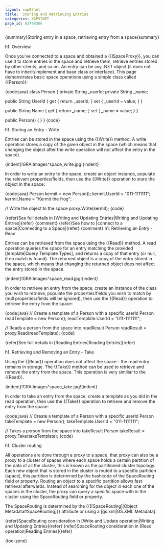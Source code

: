 ```yaml
---
layout: xap97net
title:  Storing and Retrieving Entries
categories: XAP97NET
page_id: 63799306
---
```


{summary}Storing entry in a space, retrieving entry from a space{summary}

h1. Overview

Once you've connected to a space and obtained a {{ISpaceProxy}}, you can use it to store entries in the space and retrieve them, retrieve entries stored by other clients, and so on. An entry can be any .NET object (it does not have to inherit/implement and base class or interface). This page demonstrates basic space operations using a simple class called {{Person}}:

{code:java}
class Person
{
  private String _userId;
  private String _name;

  public String UserId
  {
    get { return _userId; }
    set { _userId = value; }
  }

  public String Name
  {
    get { return _name; }
    set { _name = value; }
  }

  public Person()
  {
  }
}
{code}

h1. Storing an Entry - Write

Entries can be stored in the space using the {{Write}} method. A write operation stores a copy of the given object in the space (which means that changing the object after the write operation will not affect the entry in the space).

{indent}!GRA:Images^space_write.jpg!{indent}

In order to write an entry to the space, create an object instance, populate the relevant properties/fields, then use the {{Write}} operation to store the object in the space:

{code:java}
Person kermit = new Person();
kermit.UserId = "011-1111111";
kermit.Name = "Kermit the frog";

// Write the object to the space
proxy.Write(kermit);
{code}

{refer}See full details in [Writing and Updating Entries|Writing and Updating Entries]{refer}
{comment}
{refer}See how to [connect to a space|Connecting to a Space]{refer}
{comment}
h1. Retrieving an Entry - Read

Entries can be retrieved from the space using the {{Read}} method. A read operation queries the space for an entry matching the provided [template|Query Template Types], and returns a copy of that entry (or null, if no match is found).
The returned object is a copy of the entry stored in the space, which means that changing the returned object does not affect the entry stored in the space.

{indent}!GRA:Images^space_read.jpg!{indent}

In order to retrieve an entry from the space, create an instance of the class you wish to retrieve, populate the properties/fields you wish to match by (null properties/fields will be ignored), then use the {{Read}} operation to retrieve the entry from the space:

{code:java}
// Create a template of a Person with a specific userId
Person readTemplate = new Person();
readTemplate.UserId = "011-1111111";

// Reads a person from the space into readResult
Person readResult = proxy.Read(readTemplate);
{code}

{refer}See full details in [Reading Entries|Reading Entries]{refer}

h1. Retrieving and Removing an Entry - Take

Using the {{Read}} operation does not affect the space - the read entry remains in storage. The {{Take}} method can be used to retrieve and remove the entry from the space. This operation is very similiar to the {{Read}}.

{indent}!GRA:Images^space_take.jpg!{indent}

In order to take an entry from the space, create a template as you did in the read operation, then use the {{Take}} operation to retrieve and remove the entry from the space:

{code:java}
// Create a template of a Person with a specific userId
Person takeTemplate = new Person();
takeTemplate.UserId = "011-1111111";

// Takes a person from the space into takeResult
Person takeResult = proxy.Take(takeTemplate);
{code}

h1. Cluster routing

All operations are done through a proxy to a space, that proxy can also be a proxy to a cluster of spaces where each space holds a certain partition of the data of all the cluster, this is known as the partitioned cluster topology. Each new object that is stored in the cluster is routed to a specific partition (space), this partition is determined by the hashcode of the SpaceRouting field or property. Routing an object to a specific partition allows fast retrieval afterwards. Instead of searching for the object in each one of the spaces in the cluster, the proxy can query a specific space with in the cluster using the SpaceRouting field or property.

The SpaceRouting is determined by the {{[\[SpaceRouting\]|Object Metadata#SpaceRouting]}} attribute or using a [gs.xml|GS.XML Metadata].

{refer}SpaceRouting consideration in [Write and Update operation|Writing and Updating Entries]{refer}
{refer}SpaceRouting consideration in [Read operation|Reading Entries]{refer}

{toc-zone}
